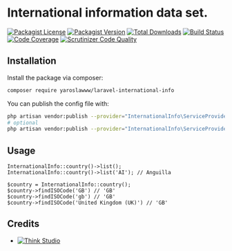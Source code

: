 # International information data set.

[![Packagist License](https://img.shields.io/packagist/l/yaroslawww/laravel-international-info?color=%234dc71f)](https://github.com/yaroslawww/laravel-international-info/blob/master/LICENSE.md)
[![Packagist Version](https://img.shields.io/packagist/v/yaroslawww/laravel-international-info)](https://packagist.org/packages/yaroslawww/laravel-international-info)
[![Total Downloads](https://img.shields.io/packagist/dt/yaroslawww/laravel-international-info)](https://packagist.org/packages/yaroslawww/laravel-international-info)
[![Build Status](https://scrutinizer-ci.com/g/yaroslawww/laravel-international-info/badges/build.png?b=master)](https://scrutinizer-ci.com/g/yaroslawww/laravel-international-info/build-status/master)
[![Code Coverage](https://scrutinizer-ci.com/g/yaroslawww/laravel-international-info/badges/coverage.png?b=master)](https://scrutinizer-ci.com/g/yaroslawww/laravel-international-info/?branch=master)
[![Scrutinizer Code Quality](https://scrutinizer-ci.com/g/yaroslawww/laravel-international-info/badges/quality-score.png?b=master)](https://scrutinizer-ci.com/g/yaroslawww/laravel-international-info/?branch=master)

## Installation

Install the package via composer:

```bash
composer require yaroslawww/laravel-international-info
```

You can publish the config file with:

```bash
php artisan vendor:publish --provider="InternationalInfo\ServiceProvider" --tag="config"
# optional
php artisan vendor:publish --provider="InternationalInfo\ServiceProvider" --tag="storage"
```

## Usage

```injectablephp
InternationalInfo::country()->list();
InternationalInfo::country()->list('AI'); // Anguilla

$country = InternationalInfo::country();
$country->findISOCode('GB') // 'GB'
$country->findISOCode('gb') // 'GB'
$country->findISOCode('United Kingdom (UK)') // 'GB'
```

## Credits

- [![Think Studio](https://yaroslawww.github.io/images/sponsors/packages/logo-think-studio.png)](https://think.studio/)
